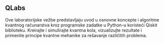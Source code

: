 ## QLabs
Ove laboratorijske vežbe predstavljaju uvod u osnovne koncepte i algoritme kvantnog računarstva kroz programske zadatke u Python-u koristeći Qiskit biblioteku. Kreirajte i simulirajte kvantna kola, vizualizujte rezultate i primenite principe kvantne mehanike za rešavanje različitih problema.
